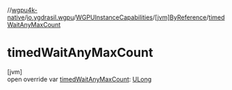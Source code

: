 //[wgpu4k-native](../../../../index.md)/[io.ygdrasil.wgpu](../../index.md)/[WGPUInstanceCapabilities](../index.md)/[[jvm]ByReference](index.md)/[timedWaitAnyMaxCount](timed-wait-any-max-count.md)

# timedWaitAnyMaxCount

[jvm]\
open override var [timedWaitAnyMaxCount](timed-wait-any-max-count.md): [ULong](https://kotlinlang.org/api/core/kotlin-stdlib/kotlin/-u-long/index.html)
